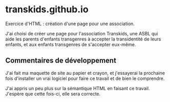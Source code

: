 # transkids.github.io

Exercice d'HTML : création d'une page pour une association.

J'ai choisi de créer une page pour l'association Transkids, une ASBL qui aide les parents d'enfants transgenres à accepter la transidentité de leurs enfants, et aux enfants transgenres de s'accepter eux-même.

## Commentaires de développement

J'ai fait ma maquette de site au papier et crayon, et j'essayerai la prochaine fois d'installer un vrai logiciel pour faire ce travail et de bien le comprendre.

J'ai appris un peu plus sur la sémantique HTML en faisant ce travail. J'espère que cette fois-ci, elle sera correcte.
